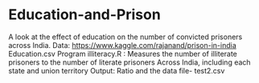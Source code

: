 # Education-and-Prison
A look at the effect of education on the number of convicted prisoners across India.
Data:
  https://www.kaggle.com/rajanand/prison-in-india
  Education.csv
Program illiteracy.R :
  Measures the number of illiterate prisoners to the number of literate prisoners
  Across India, including each state and union territory
  Output:
    Ratio and the data file- test2.csv

  
